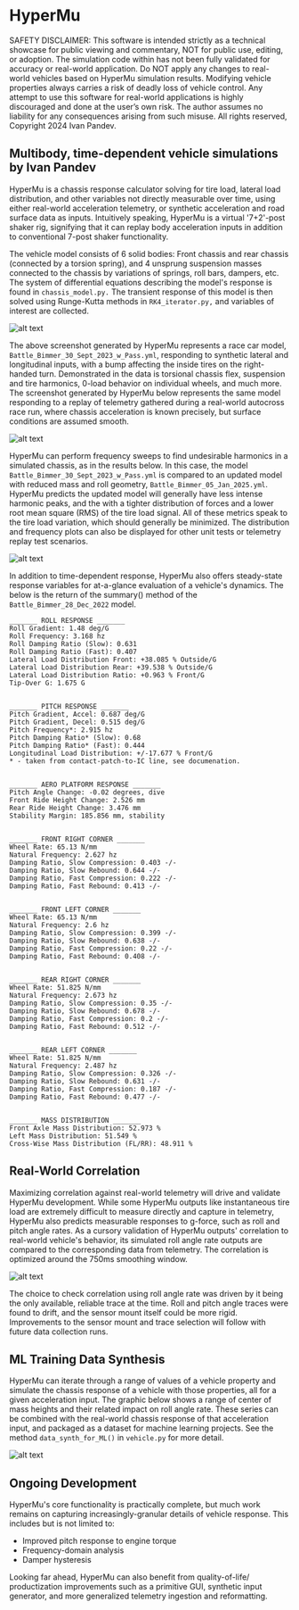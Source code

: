 # HyperMu
SAFETY DISCLAIMER: This software is intended strictly as a technical showcase for public viewing and commentary, NOT for public use, editing, or adoption. The simulation code within has not been fully validated for accuracy or real-world application. Do NOT apply any changes to real-world vehicles based on HyperMu simulation results. Modifying vehicle properties always carries a risk of deadly loss of vehicle control. Any attempt to use this software for real-world applications is highly discouraged and done at the user’s own risk. The author assumes no liability for any consequences arising from such misuse. All rights reserved, Copyright 2024 Ivan Pandev.

## Multibody, time-dependent vehicle simulations by Ivan Pandev
HyperMu is a chassis response calculator solving for tire load, lateral load distribution, and other variables not directly measurable over time, using either real-world acceleration telemetry, or synthetic acceleration and road surface data as inputs. Intuitively speaking, HyperMu is a virtual '7+2'-post shaker rig, signifying that it can replay body acceleration inputs in addition to conventional 7-post shaker functionality.

The vehicle model consists of 6 solid bodies: Front chassis and rear chassis (connected by a torsion spring), and 4 unsprung suspension masses connected to the chassis by variations of springs, roll bars, dampers, etc. The system of differential equations describing the model's response is found in `chassis_model.py.` The transient response of this model is then solved using Runge-Kutta methods in `RK4_iterator.py,` and variables of interest are collected.

![alt text](https://github.com/IvanPandevEngineering/ChassisDyne_Alpha/blob/main/images/demo4.png)

The above screenshot generated by HyperMu represents a race car model, `Battle_Bimmer_30_Sept_2023_w_Pass.yml`, responding to synthetic lateral and longitudinal inputs, with a bump affecting the inside tires on the right-handed turn. Demonstrated in the data is torsional chassis flex, suspension and tire harmonics, 0-load behavior on individual wheels, and much more. The screenshot generated by HyperMu below represents the same model responding to a replay of telemetry gathered during a real-world autocross race run, where chassis acceleration is known precisely, but surface conditions are assumed smooth.

![alt text](https://github.com/IvanPandevEngineering/ChassisDyne_Alpha/blob/main/images/demo3.png)

HyperMu can perform frequency sweeps to find undesirable harmonics in a simulated chassis, as in the results below. In this case, the model `Battle_Bimmer_30_Sept_2023_w_Pass.yml` is compared to an updated model with reduced mass and roll geometry, `Battle_Bimmer_05_Jan_2025.yml`. HyperMu predicts the updated model will generally have less intense harmonic peaks, and the with a tighter distribution of forces and a lower root mean square (RMS) of the tire load signal. All of these metrics speak to the tire load variation, which should generally be minimized. The distribution and frequency plots can also be displayed for other unit tests or telemetry replay test scenarios.

![alt text](https://github.com/IvanPandevEngineering/ChassisDyne_Alpha/blob/main/images/dist_freq_roll_sweep.png)

In addition to time-dependent response, HyperMu also offers steady-state response variables for at-a-glance evaluation of a vehicle's dynamics. The below is the return of the summary() method of the `Battle_Bimmer_28_Dec_2022` model.

```
_______ ROLL RESPONSE _______
Roll Gradient: 1.48 deg/G
Roll Frequency: 3.168 hz
Roll Damping Ratio (Slow): 0.631
Roll Damping Ratio (Fast): 0.407
Lateral Load Distribution Front: +38.085 % Outside/G
Lateral Load Distribution Rear: +39.538 % Outside/G
Lateral Load Distribution Ratio: +0.963 % Front/G
Tip-Over G: 1.675 G


_______ PITCH RESPONSE _______
Pitch Gradient, Accel: 0.687 deg/G
Pitch Gradient, Decel: 0.515 deg/G
Pitch Frequency*: 2.915 hz
Pitch Damping Ratio* (Slow): 0.68
Pitch Damping Ratio* (Fast): 0.444
Longitudinal Load Distribution: +/-17.677 % Front/G
* - taken from contact-patch-to-IC line, see documenation.


_______ AERO PLATFORM RESPONSE _______
Pitch Angle Change: -0.02 degrees, dive
Front Ride Height Change: 2.526 mm
Rear Ride Height Change: 3.476 mm
Stability Margin: 185.856 mm, stability


_______ FRONT RIGHT CORNER _______
Wheel Rate: 65.13 N/mm
Natural Frequency: 2.627 hz
Damping Ratio, Slow Compression: 0.403 -/-
Damping Ratio, Slow Rebound: 0.644 -/-
Damping Ratio, Fast Compression: 0.222 -/-
Damping Ratio, Fast Rebound: 0.413 -/-


_______ FRONT LEFT CORNER _______
Wheel Rate: 65.13 N/mm
Natural Frequency: 2.6 hz
Damping Ratio, Slow Compression: 0.399 -/-
Damping Ratio, Slow Rebound: 0.638 -/-
Damping Ratio, Fast Compression: 0.22 -/-
Damping Ratio, Fast Rebound: 0.408 -/-


_______ REAR RIGHT CORNER _______
Wheel Rate: 51.825 N/mm
Natural Frequency: 2.673 hz
Damping Ratio, Slow Compression: 0.35 -/-
Damping Ratio, Slow Rebound: 0.678 -/-
Damping Ratio, Fast Compression: 0.2 -/-
Damping Ratio, Fast Rebound: 0.512 -/-


_______ REAR LEFT CORNER _______
Wheel Rate: 51.825 N/mm
Natural Frequency: 2.487 hz
Damping Ratio, Slow Compression: 0.326 -/-
Damping Ratio, Slow Rebound: 0.631 -/-
Damping Ratio, Fast Compression: 0.187 -/-
Damping Ratio, Fast Rebound: 0.477 -/-


_______ MASS DISTRIBUTION _______
Front Axle Mass Distribution: 52.973 %
Left Mass Distribution: 51.549 %
Cross-Wise Mass Distribution (FL/RR): 48.911 %
```

## Real-World Correlation
Maximizing correlation against real-world telemetry will drive and validate HyperMu development. While some HyperMu outputs like instantaneous tire load are extremely difficult to measure directly and capture in telemetry, HyperMu also predicts measurable responses to g-force, such as roll and pitch angle rates. As a cursory validation of HyperMu outputs' correlation to real-world vehicle's behavior, its simulated roll angle rate outputs are compared to the corresponding data from telemetry. The correlation is optimized around the 750ms smoothing window.

![alt text](https://github.com/IvanPandevEngineering/ChassisDyne_Alpha/blob/main/images/corr3.png)

The choice to check correlation using roll angle rate was driven by it being the only available, reliable trace at the time. Roll and pitch angle traces were found to drift, and the sensor mount itself could be more rigid. Improvements to the sensor mount and trace selection will follow with future data collection runs.

## ML Training Data Synthesis
HyperMu can iterate through a range of values of a vehicle property and simulate the chassis response of a vehicle with those properties, all for a given acceleration input. The graphic below shows a range of center of mass heights and their related impact on roll angle rate. These series can be combined with the real-world chassis response of that acceleration input, and packaged as a dataset for machine learning projects. See the method `data_synth_for_ML()` in `vehicle.py` for more detail.

![alt text](https://github.com/IvanPandevEngineering/ChassisDyne_Alpha/blob/main/images/mlTrainDemo.png)

## Ongoing Development
HyperMu's core functionality is practically complete, but much work remains on capturing increasingly-granular details of vehicle response. This includes but is not limited to:
- Improved pitch response to engine torque
- Frequency-domain analysis
- Damper hysteresis

Looking far ahead, HyperMu can also benefit from quality-of-life/ productization improvements such as a primitive GUI, synthetic input generator, and more generalized telemetry ingestion and reformatting.
